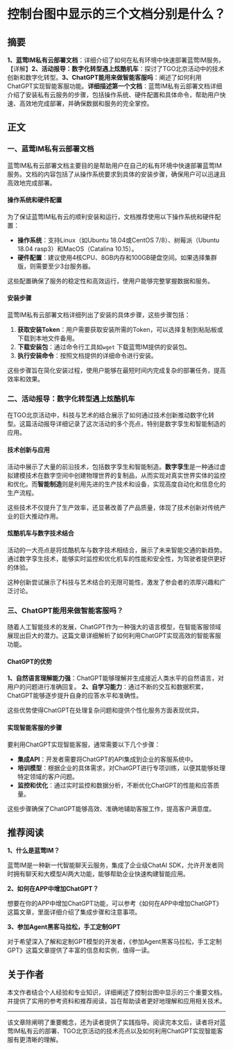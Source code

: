# 控制台图中显示的三个文档分别是什么？


## 摘要

**1、蓝莺IM私有云部署文档**：详细介绍了如何在私有环境中快速部署蓝莺IM服务。【详解】**2、活动报导：数字化转型遇上炫酷机车**：探讨了TGO北京活动中的技术创新和数字化转型。**3、ChatGPT能用来做智能客服吗**：阐述了如何利用ChatGPT实现智能客服功能。**详细描述第一个文档**：蓝莺IM私有云部署文档详细介绍了安装私有云服务的步骤，包括操作系统、硬件配置和具体命令，帮助用户快速、高效地完成部署，并确保数据和服务的完全掌控。

## 正文

### 一、蓝莺IM私有云部署文档

蓝莺IM私有云部署文档主要目的是帮助用户在自己的私有环境中快速部署蓝莺IM服务。文档的内容包括了从操作系统要求到具体的安装步骤，确保用户可以迅速且高效地完成部署。

#### 操作系统和硬件配置

为了保证蓝莺IM私有云的顺利安装和运行，文档推荐使用以下操作系统和硬件配置：

- **操作系统**：支持Linux（如Ubuntu 18.04或CentOS 7/8）、树莓派（Ubuntu 18.04 rasp3）和MacOS（Catalina 10.15）。
- **硬件配置**：建议使用4核CPU、8GB内存和100GB硬盘空间。如果选择集群版，则需要至少3台服务器。

这些配置确保了服务的稳定性和高效运行，使用户能够完整掌握数据和服务。

#### 安装步骤

蓝莺IM私有云部署文档详细列出了安装的具体步骤，这些步骤包括：

1. **获取安装Token**：用户需要获取安装所需的Token，可以选择复制到粘贴板或下载到本地文件备用。
2. **下载安装包**：通过命令行工具如`wget` 下载蓝莺IM提供的安装包。
3. **执行安装命令**：按照文档提供的详细命令进行安装。

这些步骤旨在简化安装过程，使用户能够在最短时间内完成复杂的部署任务，提高效率和效果。

### 二、活动报导：数字化转型遇上炫酷机车

在TGO北京活动中，科技与艺术的结合展示了如何通过技术创新推动数字化转型。这篇活动报导详细记录了这次活动的多个亮点，特别是数字孪生和智能制造的应用。

#### 技术创新与应用

活动中展示了大量的前沿技术，包括数字孪生和智能制造。**数字孪生**是一种通过虚拟建模技术在数字空间中创建物理世界的复制品，从而实现对真实世界实体的监控和优化。而**智能制造**则是利用先进的生产技术和设备，实现高度自动化和信息化的生产流程。

这些技术不仅提升了生产效率，还显著改善了产品质量，体现了技术创新对传统产业的巨大推动作用。

#### 炫酷机车与数字技术结合

活动的一大亮点是将炫酷机车与数字技术相结合，展示了未来智能交通的新趋势。通过数字孪生技术，能够实时监控和优化机车的性能和安全性，为驾驶者提供更好的体验。

这种创新尝试展示了科技与艺术结合的无限可能性，激发了参会者的浓厚兴趣和广泛讨论。

### 三、ChatGPT能用来做智能客服吗？

随着人工智能技术的发展，ChatGPT作为一种强大的语言模型，在智能客服领域展现出巨大的潜力。这篇文章详细解析了如何利用ChatGPT实现高效的智能客服功能。

#### ChatGPT的优势

**1、自然语言理解能力强**：ChatGPT能够理解并生成接近人类水平的自然语言，对用户的问题进行准确回复。
**2、自学习能力**：通过不断的交互和数据积累，ChatGPT能够逐步提升自身的应答水平和准确性。

这些优势使得ChatGPT在处理复杂问题和提供个性化服务方面表现优异。

#### 实现智能客服的步骤

要利用ChatGPT实现智能客服，通常需要以下几个步骤：

- **集成API**：开发者需要将ChatGPT的API集成到企业的客服系统中。
- **培训模型**：根据企业的具体需求，对ChatGPT进行专项训练，以便其能够处理特定领域的客户问题。
- **监控和优化**：通过实时监控和数据分析，不断优化ChatGPT的性能和应答质量。

这些步骤确保了ChatGPT能够高效、准确地辅助客服工作，提高客户满意度。

## 推荐阅读

**1、什么是蓝莺IM？**

蓝莺IM是一种新一代智能聊天云服务，集成了企业级ChatAI SDK，允许开发者同时拥有聊天和大模型AI两大功能，能够帮助企业快速构建智能应用。

**2、如何在APP中增加ChatGPT？**

想要在你的APP中增加ChatGPT功能，可以参考《如何在APP中增加ChatGPT》这篇文章，里面详细介绍了集成步骤和注意事项。

**3、参加Agent黑客马拉松，手工定制GPT**

对于希望深入了解和定制GPT模型的开发者，《参加Agent黑客马拉松，手工定制GPT》这篇文章提供了丰富的信息和实例，值得一读。

## 关于作者

本文作者结合个人经验和专业知识，详细阐述了控制台图中显示的三个重要文档，并提供了实用的参考资料和推荐阅读，旨在帮助读者更好地理解和应用相关技术。

---

该文章除阐明了重要概念，还为读者提供了实践指导。阅读完本文后，读者将对蓝莺IM私有云的部署、TGO北京活动的技术亮点以及如何利用ChatGPT实现智能客服有更清晰的理解。